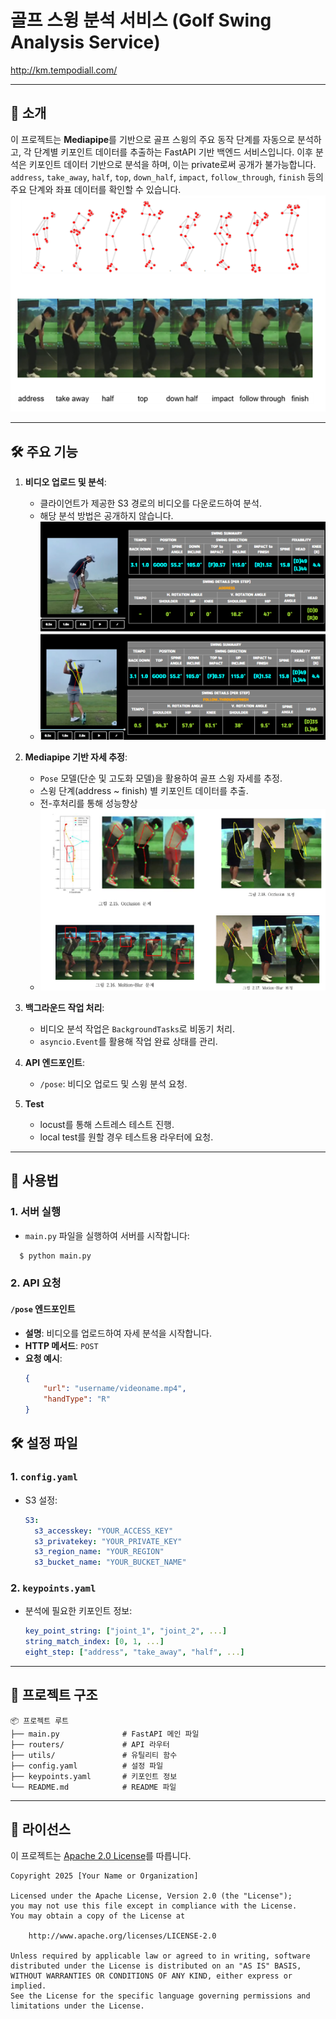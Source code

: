 # 골프 스윙 분석 서비스 (Golf Swing Analysis Service)  

http://km.tempodiall.com/

---

## 📌 소개

이 프로젝트는 **Mediapipe**를 기반으로 골프 스윙의 주요 동작 단계를 자동으로 분석하고, 각 단계별 키포인트 데이터를 추출하는 FastAPI 기반 백엔드 서비스입니다.
이후 분석은 키포인트 데이터 기반으로 분석을 하며, 이는 private로써 공개가 불가능합니다.  
`address`, `take_away`, `half`, `top`, `down_half`, `impact`, `follow_through`, `finish` 등의 주요 단계와 좌표 데이터를 확인할 수 있습니다.
![주요 단계](images/sequence.png)

---

## 🛠️ 주요 기능

1. **비디오 업로드 및 분석**:
   - 클라이언트가 제공한 S3 경로의 비디오를 다운로드하여 분석.
   - 해당 분석 방법은 공개하지 않습니다.
   - ![분석](images/analysis.png)

2. **Mediapipe 기반 자세 추정**:
   - `Pose` 모델(단순 및 고도화 모델)을 활용하여 골프 스윙 자세를 추정.
   - 스윙 단계(address ~ finish) 별 키포인트 데이터를 추출.
   - 전-후처리를 통해 성능향상
   - ![후처리](images/post_processing.png)

3. **백그라운드 작업 처리**:
   - 비디오 분석 작업은 `BackgroundTasks`로 비동기 처리.
   - `asyncio.Event`를 활용해 작업 완료 상태를 관리.

4. **API 엔드포인트**:
   - `/pose`: 비디오 업로드 및 스윙 분석 요청.

5. **Test**
   - locust를 통해 스트레스 테스트 진행.
   - local test를 원할 경우 테스트용 라우터에 요청.

---

## 🚀 사용법

### 1. 서버 실행
- `main.py` 파일을 실행하여 서버를 시작합니다:
```bash
  $ python main.py
```

### 2. API 요청

#### `/pose` 엔드포인트
- **설명**: 비디오를 업로드하여 자세 분석을 시작합니다.
- **HTTP 메서드**: `POST`
- **요청 예시**:
  ```json
  {
      "url": "username/videoname.mp4",
      "handType": "R"
  }
  ```

## 🛠️ 설정 파일

### 1. `config.yaml`
- S3 설정:
  ```yaml
  S3:
    s3_accesskey: "YOUR_ACCESS_KEY"
    s3_privatekey: "YOUR_PRIVATE_KEY"
    s3_region_name: "YOUR_REGION"
    s3_bucket_name: "YOUR_BUCKET_NAME"
  ```

### 2. `keypoints.yaml`
- 분석에 필요한 키포인트 정보:
  ```yaml
  key_point_string: ["joint_1", "joint_2", ...]
  string_match_index: [0, 1, ...]
  eight_step: ["address", "take_away", "half", ...]
  ```

---

## 📂 프로젝트 구조

```
📦 프로젝트 루트
├── main.py              # FastAPI 메인 파일
├── routers/             # API 라우터
├── utils/               # 유틸리티 함수
├── config.yaml          # 설정 파일
├── keypoints.yaml       # 키포인트 정보
└── README.md            # README 파일
```

---

## 📜 라이선스

이 프로젝트는 [Apache 2.0 License](https://www.apache.org/licenses/LICENSE-2.0)를 따릅니다.

```
Copyright 2025 [Your Name or Organization]

Licensed under the Apache License, Version 2.0 (the "License");
you may not use this file except in compliance with the License.
You may obtain a copy of the License at

    http://www.apache.org/licenses/LICENSE-2.0

Unless required by applicable law or agreed to in writing, software
distributed under the License is distributed on an "AS IS" BASIS,
WITHOUT WARRANTIES OR CONDITIONS OF ANY KIND, either express or implied.
See the License for the specific language governing permissions and
limitations under the License.
```

